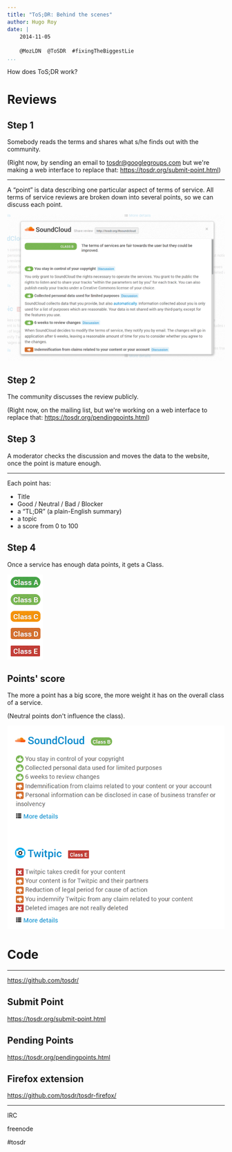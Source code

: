 ```yaml
---
title: "ToS;DR: Behind the scenes"
author: Hugo Roy
date: |
    2014-11-05 

    @MozLDN  @ToSDR  #fixingTheBiggestLie
...
```


How does ToS;DR work?

# Reviews

## Step 1

Somebody reads the terms and shares what s/he finds out with the community.

(Right now, by sending an email to <tosdr@googlegroups.com> but we're making a web interface to replace that: <https://tosdr.org/submit-point.html>)

-----

A “point” is data describing one particular aspect of terms of service. All terms of service reviews are broken down into several points, so we can discuss each point.

![ToS;DR Points](src/ToSDRCard.png)

## Step 2

The community discusses the review publicly.

(Right now, on the mailing list, but we're working on a web interface to replace that: <https://tosdr.org/pendingpoints.html>)

## Step 3

A moderator checks the discussion and moves the data to the website, once the point is mature enough.

----

Each point has:

  - Title
  - Good / Neutral / Bad / Blocker
  - a “TL;DR” (a plain-English summary)
  - a topic
  - a score from 0 to 100


## Step 4

Once a service has enough data points, it gets a Class.

![ToS;DR classes](src/ToSDRClass.png)

## Points' score

The more a point has a big score, the more weight it has on the overall class of a service.

(Neutral points don't influence the class).

![Compare classes](src/ToSDRCompare.png)


# Code

-----

<https://github.com/tosdr/>

## Submit Point

<https://tosdr.org/submit-point.html>

## Pending Points

<https://tosdr.org/pendingpoints.html>

## Firefox extension

<https://github.com/tosdr/tosdr-firefox/>


---------

IRC

freenode

\#tosdr



<style type="text/css">
.reveal h1, .reveal h2, .reveal h3, .reveal h4, .reveal h5, .reveal h6 {text-transform: none;font-family: "Cooper Hewitt";}
.slide-background:first-child {
background: url('src/Mozilla50.png') bottom center no-repeat; background-size: contain;
}
h1.title { text-shadow: 0px 2px 5px #000; margin-bottom: 0.5em;}
.reveal big {font-size: 2em;}
blockquote strong {color: #FFF;}
figcaption {opacity: 0.05; }
</style>

